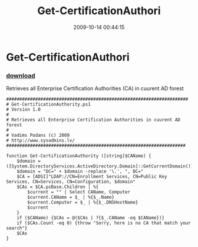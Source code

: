﻿---
pid:            1394
poster:         Vadims Podans
title:          Get-CertificationAuthori
date:           2009-10-14 00:44:15
format:         posh
parent:         0
parent:         0

---

# Get-CertificationAuthori

### [download](1394.ps1)

Retrieves all Enterprise Certification Authorities (CA) in cuurent AD forest

```posh
#####################################################################
# Get-CertificationAuthority.ps1
# Version 1.0
#
# Retrieves all Enterprise Certification Authorities in cuurent AD forest
#
# Vadims Podans (c) 2009
# http://www.sysadmins.lv/
####################################################################

function Get-CertificationAuthority ([string]$CAName) {
	$domain = ([System.DirectoryServices.ActiveDirectory.Domain]::GetCurrentDomain()).Name
	$domain = "DC=" + $domain -replace '\.', ", DC="
	$CA = [ADSI]"LDAP://CN=Enrollment Services, CN=Public Key Services, CN=Services, CN=Configuration, $domain"
	$CAs = $CA.psBase.Children | %{
		$current = "" | Select CAName, Computer
		$current.CAName = $_ | %{$_.Name}
		$current.Computer = $_ | %{$_.DNSHostName}
		$current
	}
	if ($CAName) {$CAs = @($CAs | ?{$_.CAName -eq $CAName})}
	if ($CAs.Count -eq 0) {throw "Sorry, here is no CA that match your search"}
	$CAs
}
```
